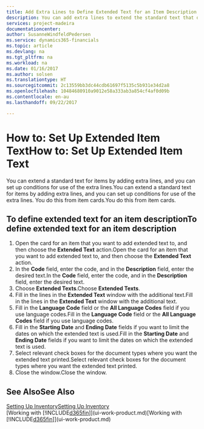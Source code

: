 ```yaml
---
title: Add Extra Lines to Define Extended Text for an Item Description | Microsoft Docs
description: You can add extra lines to extend the standard text that describes an item.
services: project-madeira
documentationcenter: 
author: SusanneWindfeldPedersen
ms.service: dynamics365-financials
ms.topic: article
ms.devlang: na
ms.tgt_pltfrm: na
ms.workload: na
ms.date: 01/16/2017
ms.author: solsen
ms.translationtype: HT
ms.sourcegitcommit: 2c13559bb3dc44cdb61697f5135c5b931e34d2a8
ms.openlocfilehash: 10484680910a9012e58a333ab3a854cf4af0d09b
ms.contentlocale: en-au
ms.lasthandoff: 09/22/2017

---
```

# <a name="how-to-set-up-extended-item-text"></a><span data-ttu-id="57f22-103">How to: Set Up Extended Item Text</span><span class="sxs-lookup"><span data-stu-id="57f22-103">How to: Set Up Extended Item Text</span></span>
<span data-ttu-id="57f22-104">You can extend a standard text for items by adding extra lines, and you can set up conditions for use of the extra lines.</span><span class="sxs-lookup"><span data-stu-id="57f22-104">You can extend a standard text for items by adding extra lines, and you can set up conditions for use of the extra lines.</span></span> <span data-ttu-id="57f22-105">You do this from item cards.</span><span class="sxs-lookup"><span data-stu-id="57f22-105">You do this from item cards.</span></span>

## <a name="to-define-extended-text-for-an-item-description"></a><span data-ttu-id="57f22-106">To define extended text for an item description</span><span class="sxs-lookup"><span data-stu-id="57f22-106">To define extended text for an item description</span></span>
1. <span data-ttu-id="57f22-107">Open the card for an item that you want to add extended text to, and then choose the **Extended Text** action.</span><span class="sxs-lookup"><span data-stu-id="57f22-107">Open the card for an item that you want to add extended text to, and then choose the **Extended Text** action.</span></span>
2. <span data-ttu-id="57f22-108">In the **Code** field, enter the code, and in the **Description** field, enter the desired text.</span><span class="sxs-lookup"><span data-stu-id="57f22-108">In the **Code** field, enter the code, and in the **Description** field, enter the desired text.</span></span>
3. <span data-ttu-id="57f22-109">Choose **Extended Texts**.</span><span class="sxs-lookup"><span data-stu-id="57f22-109">Choose **Extended Texts**.</span></span>
4. <span data-ttu-id="57f22-110">Fill in the lines in the **Extended Text** window with the additional text.</span><span class="sxs-lookup"><span data-stu-id="57f22-110">Fill in the lines in the **Extended Text** window with the additional text.</span></span>
5. <span data-ttu-id="57f22-111">Fill in the **Language Code** field or the **All Language Codes** field if you use language codes.</span><span class="sxs-lookup"><span data-stu-id="57f22-111">Fill in the **Language Code** field or the **All Language Codes** field if you use language codes.</span></span>
6. <span data-ttu-id="57f22-112">Fill in the **Starting Date** and **Ending Date** fields if you want to limit the dates on which the extended text is used.</span><span class="sxs-lookup"><span data-stu-id="57f22-112">Fill in the **Starting Date** and **Ending Date** fields if you want to limit the dates on which the extended text is used.</span></span>
7. <span data-ttu-id="57f22-113">Select relevant check boxes for the document types where you want the extended text printed.</span><span class="sxs-lookup"><span data-stu-id="57f22-113">Select relevant check boxes for the document types where you want the extended text printed.</span></span>
8. <span data-ttu-id="57f22-114">Close the window.</span><span class="sxs-lookup"><span data-stu-id="57f22-114">Close the window.</span></span>

## <a name="see-also"></a><span data-ttu-id="57f22-115">See Also</span><span class="sxs-lookup"><span data-stu-id="57f22-115">See Also</span></span>
[<span data-ttu-id="57f22-116">Setting Up Inventory</span><span class="sxs-lookup"><span data-stu-id="57f22-116">Setting Up Inventory</span></span>](inventory-setup-inventory.md)  
<span data-ttu-id="57f22-117">[Working with [!INCLUDE[d365fin](includes/d365fin_md.md)]](ui-work-product.md)</span><span class="sxs-lookup"><span data-stu-id="57f22-117">[Working with [!INCLUDE[d365fin](includes/d365fin_md.md)]](ui-work-product.md)</span></span>

